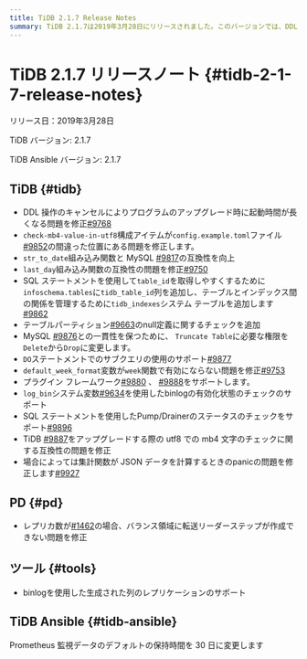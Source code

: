 ```yaml
---
title: TiDB 2.1.7 Release Notes
summary: TiDB 2.1.7は2019年3月28日にリリースされました。このバージョンでは、DDL操作のキャンセルによる起動時間の問題が修正され、さまざまな組み込み関数の互換性が向上しました。また、テーブルとインデックス間の関係を管理するためのシステムテーブルが追加され、さまざまな問題が修正されました。PDでは、レプリカ数が特定の場合に関する問題が修正され、ツールではbinlogを使用した生成された列のレプリケーションがサポートされました。TiDB Ansibleでは、Prometheus監視データのデフォルトの保持時間が30日に変更されました。
---
```


# TiDB 2.1.7 リリースノート {#tidb-2-1-7-release-notes}

リリース日：2019年3月28日

TiDB バージョン: 2.1.7

TiDB Ansible バージョン: 2.1.7

## TiDB {#tidb}

-   DDL 操作のキャンセルによりプログラムのアップグレード時に起動時間が長くなる問題を修正[#9768](https://github.com/pingcap/tidb/pull/9768)
-   `check-mb4-value-in-utf8`構成アイテムが`config.example.toml`ファイル[#9852](https://github.com/pingcap/tidb/pull/9852)の間違った位置にある問題を修正します。
-   `str_to_date`組み込み関数と MySQL [#9817](https://github.com/pingcap/tidb/pull/9817)の互換性を向上
-   `last_day`組み込み関数の互換性の問題を修正[#9750](https://github.com/pingcap/tidb/pull/9750)
-   SQL ステートメントを使用して`table_id`を取得しやすくするために`infoschema.tables`に`tidb_table_id`列を追加し、テーブルとインデックス間の関係を管理するために`tidb_indexes`システム テーブルを追加します[#9862](https://github.com/pingcap/tidb/pull/9862)
-   テーブルパーティション[#9663](https://github.com/pingcap/tidb/pull/9663)のnull定義に関するチェックを追加
-   MySQL [#9876](https://github.com/pingcap/tidb/pull/9876)との一貫性を保つために、 `Truncate Table`に必要な権限を`Delete`から`Drop`に変更します。
-   `DO`ステートメントでのサブクエリの使用のサポート[#9877](https://github.com/pingcap/tidb/pull/9877)
-   `default_week_format`変数が`week`関数で有効にならない問題を修正[#9753](https://github.com/pingcap/tidb/pull/9753)
-   プラグイン フレームワーク[#9880](https://github.com/pingcap/tidb/pull/9880) 、 [#9888](https://github.com/pingcap/tidb/pull/9888)をサポートします。
-   `log_bin`システム変数[#9634](https://github.com/pingcap/tidb/pull/9634)を使用したbinlogの有効化状態のチェックのサポート
-   SQL ステートメントを使用したPump/Drainerのステータスのチェックをサポート[#9896](https://github.com/pingcap/tidb/pull/9896)
-   TiDB [#9887](https://github.com/pingcap/tidb/pull/9887)をアップグレードする際の utf8 での mb4 文字のチェックに関する互換性の問題を修正
-   場合によっては集計関数が JSON データを計算するときのpanicの問題を修正します[#9927](https://github.com/pingcap/tidb/pull/9927)

## PD {#pd}

-   レプリカ数が[#1462](https://github.com/pingcap/pd/pull/1462)の場合、バランス領域に転送リーダーステップが作成できない問題を修正

## ツール {#tools}

-   binlogを使用した生成された列のレプリケーションのサポート

## TiDB Ansible {#tidb-ansible}

Prometheus 監視データのデフォルトの保持時間を 30 日に変更します
